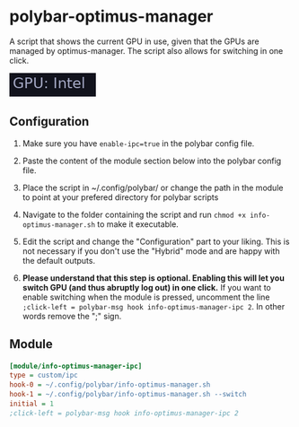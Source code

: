 # polybar-optimus-manager

A script that shows the current GPU in use, given that the GPUs are managed by optimus-manager. The script also allows for switching in one click.

![polybar-optimus-manager](screenshots/1.png)

## Configuration

1. Make sure you have `enable-ipc=true` in the polybar config file.
2. Paste the content of the module section below into the polybar config file.
3. Place the script in ~/.config/polybar/ or change the path in the module to point at your prefered directory for polybar scripts
4. Navigate to the folder containing the script and run `chmod +x info-optimus-manager.sh` to make it executable.
5. Edit the script and change the "Configuration" part to your liking. This is not necessary if you don't use the "Hybrid" mode and are happy with the default outputs. 

6. **Please understand that this step is optional. Enabling this will let you switch GPU (and thus abruptly log out) in one click.** If you want to enable switching when the module is pressed, uncomment the line `;click-left = polybar-msg hook info-optimus-manager-ipc 2`. In other words remove the ";" sign.


## Module

```ini
[module/info-optimus-manager-ipc]
type = custom/ipc
hook-0 = ~/.config/polybar/info-optimus-manager.sh
hook-1 = ~/.config/polybar/info-optimus-manager.sh --switch
initial = 1
;click-left = polybar-msg hook info-optimus-manager-ipc 2
```
